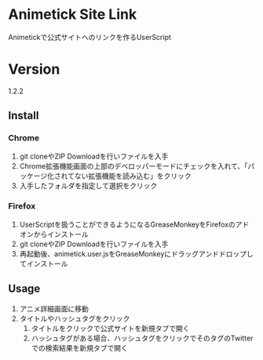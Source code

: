 # Animetick Site Link
Animetickで公式サイトへのリンクを作るUserScript

# Version
1.2.2

## Install
### Chrome
1. git cloneやZIP Downloadを行いファイルを入手
1. Chrome拡張機能画面の上部のデベロッパーモードにチェックを入れて、「パッケージ化されてない拡張機能を読み込む」をクリック
1. 入手したフォルダを指定して選択をクリック

### Firefox
1. UserScriptを扱うことができるようになるGreaseMonkeyをFirefoxのアドオンからインストール
1. git cloneやZIP Downloadを行いファイルを入手
1. 再起動後、animetick.user.jsをGreaseMonkeyにドラッグアンドドロップしてインストール

## Usage
1. アニメ詳細画面に移動
1. タイトルやハッシュタグをクリック
	1. タイトルをクリックで公式サイトを新規タブで開く
	1. ハッシュタグがある場合、ハッシュタグをクリックでそのタグのTwitterでの検索結果を新規タブで開く
